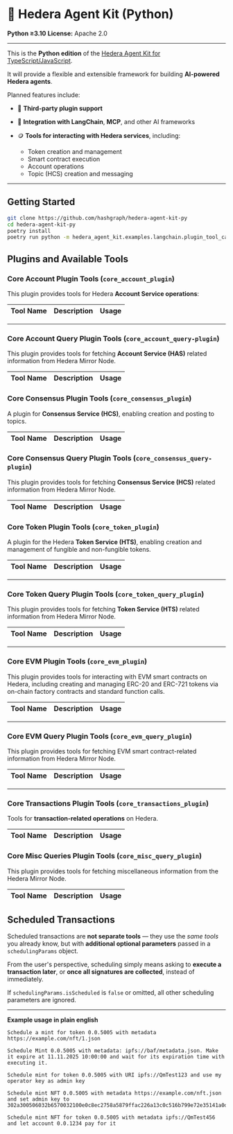 # 🧠 Hedera Agent Kit (Python)

**Python ≥3.10**
**License:** Apache 2.0

---

This is the **Python edition** of the [Hedera Agent Kit for TypeScript/JavaScript](https://github.com/hedera-dev/hedera-agent-kit).

It will provide a flexible and extensible framework for building **AI-powered Hedera agents**.

Planned features include:

* 🔌 **Third-party plugin support**
* 🧠 **Integration with LangChain**, **MCP**, and other AI frameworks
* 🪙 **Tools for interacting with Hedera services**, including:

  * Token creation and management
  * Smart contract execution
  * Account operations
  * Topic (HCS) creation and messaging

---

## Getting Started

```bash
git clone https://github.com/hashgraph/hedera-agent-kit-py
cd hedera-agent-kit-py
poetry install
poetry run python -m hedera_agent_kit.examples.langchain.plugin_tool_calling_agent
```

## Plugins and Available Tools

### Core Account Plugin Tools (`core_account_plugin`)

This plugin provides tools for Hedera **Account Service operations**:

| Tool Name                        | Description                                                                                                    | Usage                                                                                                                                                                                                                                       |
|----------------------------------|----------------------------------------------------------------------------------------------------------------|---------------------------------------------------------------------------------------------------------------------------------------------------------------------------------------------------------------------------------------------|

---


### Core Account Query Plugin Tools (`core_account_query-plugin`)

This plugin provides tools for fetching **Account Service (HAS)** related information from Hedera Mirror Node.

| Tool Name                               | Description                                                          | Usage                                                                                                                   |
|-----------------------------------------|----------------------------------------------------------------------|-------------------------------------------------------------------------------------------------------------------------|



### Core Consensus Plugin Tools (`core_consensus_plugin`)

A plugin for **Consensus Service (HCS)**, enabling creation and posting to topics.

| Tool Name                   | Description                                       | Usage                                                                                                                                                                                                                                                                                                                                                                                                                                                                                                           |
|-----------------------------|---------------------------------------------------|-----------------------------------------------------------------------------------------------------------------------------------------------------------------------------------------------------------------------------------------------------------------------------------------------------------------------------------------------------------------------------------------------------------------------------------------------------------------------------------------------------------------|



### Core Consensus Query Plugin Tools (`core_consensus_query-plugin`)

This plugin provides tools for fetching **Consensus Service (HCS)** related information from Hedera Mirror Node.

| Tool Name                       | Description                                                          | Usage                                                                                                      |
|---------------------------------|----------------------------------------------------------------------|------------------------------------------------------------------------------------------------------------|


### Core Token Plugin Tools (`core_token_plugin`)

A plugin for the Hedera **Token Service (HTS)**, enabling creation and management of fungible and non-fungible tokens.

| Tool Name                                     | Description                                                   | Usage                                                                                                                                                                                                                                                                                                                                                                                                                                                                                                                                                                                                  |
|-----------------------------------------------|---------------------------------------------------------------|--------------------------------------------------------------------------------------------------------------------------------------------------------------------------------------------------------------------------------------------------------------------------------------------------------------------------------------------------------------------------------------------------------------------------------------------------------------------------------------------------------------------------------------------------------------------------------------------------------|

---

### Core Token Query Plugin Tools (`core_token_query_plugin`)

This plugin provides tools for fetching **Token Service (HTS)** related information from Hedera Mirror Node.

| Tool Name                   | Description                                   | Usage                                                    |
|-----------------------------|-----------------------------------------------|----------------------------------------------------------|


---

### Core EVM Plugin Tools (`core_evm_plugin`)

This plugin provides tools for interacting with EVM smart contracts on Hedera, including creating and managing ERC-20
and ERC-721 tokens via on-chain factory contracts and standard function calls.

| Tool Name              | Description                                           | Usage                                                                                                                                           |
|------------------------|-------------------------------------------------------|-------------------------------------------------------------------------------------------------------------------------------------------------|


---


### Core EVM Query Plugin Tools (`core_evm_query_plugin`)

This plugin provides tools for fetching EVM smart contract-related information from Hedera Mirror Node.

| Tool Name                      | Description                               | Usage                               |
|--------------------------------|-------------------------------------------|-------------------------------------|

---

### Core Transactions Plugin Tools (`core_transactions_plugin`)

Tools for **transaction-related operations** on Hedera.

| Tool Name                           | Description                                | Usage                                                                         |
|-------------------------------------|--------------------------------------------|-------------------------------------------------------------------------------|



### Core Misc Queries Plugin Tools (`core_misc_query_plugin`)

This plugin provides tools for fetching miscellaneous information from the Hedera Mirror Node.

| Tool Name                | Description                                   | Usage                                                                                     |
|--------------------------|-----------------------------------------------|-------------------------------------------------------------------------------------------|



## Scheduled Transactions

Scheduled transactions are **not separate tools** — they use the *same tools* you already know, but with **additional optional parameters** passed in a
`schedulingParams` object.

From the user's perspective, scheduling simply means asking to **execute a transaction later**, or **once all signatures
are collected**, instead of immediately.

If `schedulingParams.isScheduled` is `false` or omitted, all other scheduling parameters are ignored.

---

**Example usage in plain english**

```
Schedule a mint for token 0.0.5005 with metadata https://example.com/nft/1.json
```

```
Schedule Mint 0.0.5005 with metadata: ipfs://baf/metadata.json. Make it expire at 11.11.2025 10:00:00 and wait for its expiration time with executing it.
```

```
Schedule mint for token 0.0.5005 with URI ipfs://QmTest123 and use my operator key as admin key
```

```
Schedule mint NFT 0.0.5005 with metadata https://example.com/nft.json and set admin key to 302a300506032b6570032100e0c8ec2758a5879ffac226a13c0c516b799e72e35141a0dd828f94d37988a4b7
```

```
Schedule mint NFT for token 0.0.5005 with metadata ipfs://QmTest456 and let account 0.0.1234 pay for it
```


